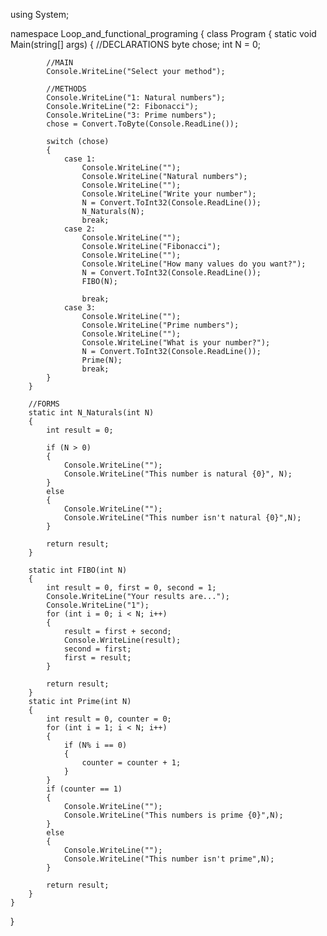 using System;

namespace Loop_and_functional_programing
{
    class Program
    {
        static void Main(string[] args)
        {
            //DECLARATIONS
            byte chose;
            int N = 0;

            //MAIN
            Console.WriteLine("Select your method");
    
            //METHODS
            Console.WriteLine("1: Natural numbers");
            Console.WriteLine("2: Fibonacci");
            Console.WriteLine("3: Prime numbers");
            chose = Convert.ToByte(Console.ReadLine());
    
            switch (chose) 
            {
                case 1:
                    Console.WriteLine("");
                    Console.WriteLine("Natural numbers");
                    Console.WriteLine("");
                    Console.WriteLine("Write your number");
                    N = Convert.ToInt32(Console.ReadLine());
                    N_Naturals(N);
                    break;
                case 2:
                    Console.WriteLine("");
                    Console.WriteLine("Fibonacci");
                    Console.WriteLine("");
                    Console.WriteLine("How many values do you want?");
                    N = Convert.ToInt32(Console.ReadLine());
                    FIBO(N);
    
                    break;
                case 3:
                    Console.WriteLine("");
                    Console.WriteLine("Prime numbers");
                    Console.WriteLine("");
                    Console.WriteLine("What is your number?");
                    N = Convert.ToInt32(Console.ReadLine());
                    Prime(N);
                    break;
            }
        }
    
        //FORMS
        static int N_Naturals(int N) 
        {
            int result = 0;
    
            if (N > 0) 
            {
                Console.WriteLine("");
                Console.WriteLine("This number is natural {0}", N);
            }
            else 
            {
                Console.WriteLine("");
                Console.WriteLine("This number isn't natural {0}",N);
            }
            
            return result;
        }
        
        static int FIBO(int N) 
        {
            int result = 0, first = 0, second = 1;
            Console.WriteLine("Your results are...");
            Console.WriteLine("1");
            for (int i = 0; i < N; i++)
            {
                result = first + second;
                Console.WriteLine(result);
                second = first;
                first = result;
            }
            
            return result;
        }
        static int Prime(int N) 
        {
            int result = 0, counter = 0;
            for (int i = 1; i < N; i++)
            {
                if (N% i == 0) 
                {
                    counter = counter + 1;
                }
            }
            if (counter == 1) 
            {
                Console.WriteLine("");
                Console.WriteLine("This numbers is prime {0}",N);
            }
            else 
            {
                Console.WriteLine("");
                Console.WriteLine("This number isn't prime",N);
            }
            
            return result;
        }
    }
}